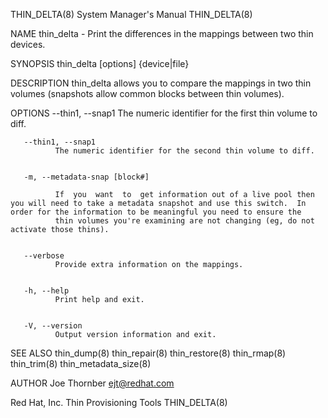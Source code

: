THIN_DELTA(8)                                                                              System Manager's Manual                                                                              THIN_DELTA(8)



NAME
       thin_delta - Print the differences in the mappings between two thin devices.


SYNOPSIS
       thin_delta [options] {device|file}


DESCRIPTION
       thin_delta allows you to compare the mappings in two thin volumes (snapshots allow common blocks between thin volumes).


OPTIONS
       --thin1, --snap1
              The numeric identifier for the first thin volume to diff.


       --thin1, --snap1
              The numeric identifier for the second thin volume to diff.


       -m, --metadata-snap [block#]

              If  you  want  to  get information out of a live pool then you will need to take a metadata snapshot and use this switch.  In order for the information to be meaningful you need to ensure the
              thin volumes you're examining are not changing (eg, do not activate those thins).


       --verbose
              Provide extra information on the mappings.


       -h, --help
              Print help and exit.


       -V, --version
              Output version information and exit.


SEE ALSO
       thin_dump(8) thin_repair(8) thin_restore(8) thin_rmap(8) thin_trim(8) thin_metadata_size(8)


AUTHOR
       Joe Thornber <ejt@redhat.com>



Red Hat, Inc.                                                                              Thin Provisioning Tools                                                                              THIN_DELTA(8)
